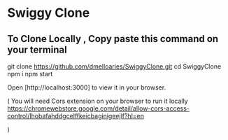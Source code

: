 # Swiggy Clone

## To Clone Locally , Copy paste this command on your terminal
git clone https://github.com/dmelloaries/SwiggyClone.git
cd SwiggyClone
npm i
npm start 

Open [http://localhost:3000] to view it in your browser.


(
    You will need Cors extension on your browser to run it locally
    https://chromewebstore.google.com/detail/allow-cors-access-control/lhobafahddgcelffkeicbaginigeejlf?hl=en

)


